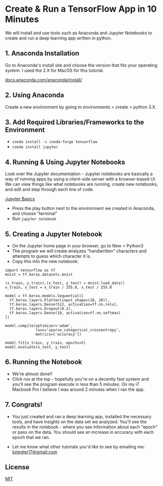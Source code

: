 # Create & Run a TensorFlow App in 10 Minutes

We will install and use tools such as Anaconda and Jupyter Notebooks to create and run a deep learning app written in python.

## 1. Anaconda Installation

Go to Anaconda's install site and choose the version that fits your operating system.  I used the 2.X for MacOS for this tutorial.

[docs.anaconda.com/anaconda/install/](https://docs.anaconda.com/anaconda/install/)

## 2. Using Anaconda

Create a new environment by going to environments > create > python 3.X.


## 3. Add Required Libraries/Frameworks to the Environment

- ```conda install -c conda-forge tensorflow ```
- ```conda install jupyter```

## 4. Running & Using Jupyter Notebooks
Look over the Jupyter documentation - Jupyter notebooks are basically a way of running apps by using a client-side server with a browser-based UI.  We can view things like what notebooks are running, create new notebooks, and edit and step through each line of code.

[Jupyter Basics](https://jupyter-notebook.readthedocs.io/en/stable/examples/Notebook/Notebook%20Basics.html)

- Press the play button next to the environment we created in Anaconda, and choose "terminal"
- Run ```jupyter notebook```

## 5. Creating a Jupyter Notebook
- On the Jupyter home page in your browser, go to New > Python3
- The program we will create analyzes "handwritten" characters and attempts to guess which character it is.
- Copy this into the new notebook:
```
import tensorflow as tf
mnist = tf.keras.datasets.mnist

(x_train, y_train),(x_test, y_test) = mnist.load_data()
x_train, x_test = x_train / 255.0, x_test / 255.0

model = tf.keras.models.Sequential([
  tf.keras.layers.Flatten(input_shape=(28, 28)),
  tf.keras.layers.Dense(512, activation=tf.nn.relu),
  tf.keras.layers.Dropout(0.2),
  tf.keras.layers.Dense(10, activation=tf.nn.softmax)
])

model.compile(optimizer='adam',
              loss='sparse_categorical_crossentropy',
              metrics=['accuracy'])

model.fit(x_train, y_train, epochs=5)
model.evaluate(x_test, y_test)
```

## 6. Running the Notebook
- We're almost done!! 
- Click run at the top - hopefully you're on a decently fast system and you'll see the program execute in less than 5 minutes. On my i7 Macbook Pro I believe I was around 2 minutes when I ran the app. 

## 7. Congrats!
- You just created and ran a deep learning app, installed the necessary tools, and have insights on the data set we analyzed.  You'll see the results in the notebook - where you see information about each "epoch" or pass on the data.  You should see an increase in accuracy with each epoch that we ran.


- Let me know what other tutorials you'd like to see by emailing me: kziegler17@gmail.com

## License
[MIT](https://choosealicense.com/licenses/mit/)
